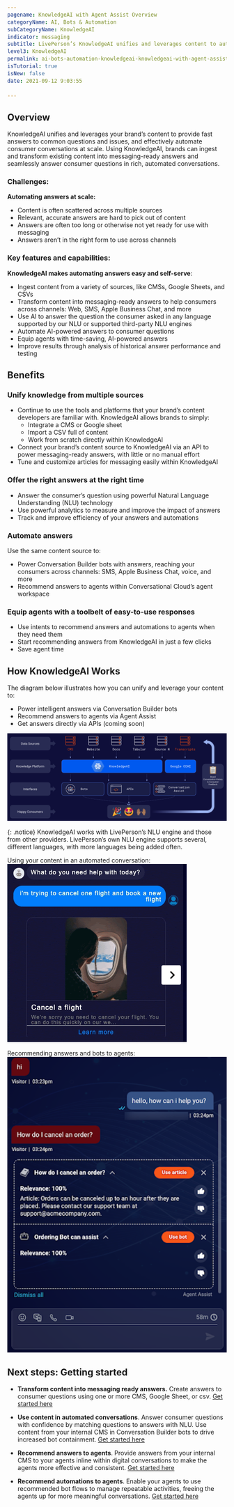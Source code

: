 ```yaml
---
pagename: KnowledgeAI with Agent Assist Overview
categoryName: AI, Bots & Automation
subCategoryName: KnowledgeAI
indicator: messaging
subtitle: LivePerson’s KnowledgeAI unifies and leverages content to automate effective consumer conversations at scale. 
level3: KnowledgeAI
permalink: ai-bots-automation-knowledgeai-knowledgeai-with-agent-assist-overview.html
isTutorial: true
isNew: false
date: 2021-09-12 9:03:55 

---
```

## Overview

KnowledgeAI unifies and leverages your brand’s content to provide fast answers to common questions and issues, and effectively automate consumer conversations at scale. Using KnowledgeAI, brands can ingest and transform existing content into messaging-ready answers and seamlessly answer consumer questions in rich, automated conversations.
 
### Challenges:
**Automating answers at scale:**
* Content is often scattered across multiple sources
* Relevant, accurate answers are hard to pick out of content
* Answers are often too long or otherwise not yet ready for use with messaging
* Answers aren’t in the right form to use across channels


### Key features and capabilities:
**KnowledgeAI makes automating answers easy and self-serve**:
* Ingest  content from a variety of sources, like CMSs, Google Sheets, and CSVs
* Transform content into messaging-ready answers to help consumers across channels: Web, SMS, Apple Business Chat, and more
* Use AI to answer the question the consumer asked in any language supported by our NLU or supported third-party NLU engines
* Automate AI-powered answers to consumer questions
* Equip agents with time-saving, AI-powered answers
* Improve results through analysis of historical answer performance and testing

## Benefits
### Unify knowledge from multiple sources
* Continue to use the tools and platforms that your brand’s content developers are familiar with. KnowledgeAI allows brands to simply:
  * Integrate a CMS or Google sheet
  * Import a CSV full of content
  * Work from scratch directly within KnowledgeAI
* Connect your brand’s content source to KnowledgeAI via an API to power messaging-ready answers, with little or no manual effort
* Tune and customize articles for messaging easily within KnowledgeAI

### Offer the right answers at the right time
* Answer the consumer’s question using powerful Natural Language Understanding (NLU) technology
* Use powerful analytics to measure and improve the impact of answers
* Track and improve efficiency of your answers and automations

### Automate answers 
Use the same content source to:
* Power Conversation Builder bots with answers, reaching your consumers across channels: SMS, Apple Business Chat, voice, and more
* Recommend answers to agents within Conversational Cloud’s agent workspace

### Equip agents with a toolbelt of easy-to-use responses
* Use intents to recommend answers and automations to agents when they need them
* Start recommending answers from KnowledgeAI in just a few clicks
* Save agent time

## How KnowledgeAI Works
The diagram below illustrates how you can unify and leverage your content to:
* Power intelligent answers via Conversation Builder bots
* Recommend answers to agents via Agent Assist
* Get answers directly via APIs (coming soon)

![](img/KAI-1.png)

{: .notice}
KnowledgeAI works with LivePerson’s NLU engine and those from other providers. LivePerson’s own NLU engine supports several, different languages, with more languages being added often.

Using your content in an automated conversation: 
![](img/KAI-2.gif)

Recommending answers and bots to agents:
![](img/knowledgeai-3.png)

## Next steps: Getting started
* **Transform content into messaging ready answers.** Create answers to consumer questions using one or more CMS, Google Sheet, or csv. [Get started here](https://developers.liveperson.com/knowledge-base-overview.html)

* **Use content in automated conversations**. Answer consumer questions with confidence by matching questions to answers with NLU. Use content from your internal CMS in Conversation Builder bots to drive increased bot containment. [Get started here](https://developers.liveperson.com/conversation-builder-interactions-integrations.html#knowledge-ai-interactions)

* **Recommend answers to agents**. Provide answers from your internal CMS to your agents inline within digital conversations to make the agents more effective and consistent. [Get started here](https://developers.liveperson.com/conversation-orchestrator-agent-assist-overview.html)

* **Recommend automations to agents**. Enable your agents to use recommended bot flows to manage repeatable activities, freeing the agents up for more meaningful conversations. [Get started here](https://developers.liveperson.com/conversation-orchestrator-agent-assist-overview.html)
